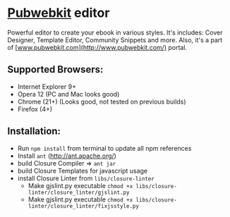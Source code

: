# [Pubwebkit](http://www.pubwebkit.com/) editor

Powerful editor to create your ebook in various styles. It's includes: Cover Designer, Template Editor, Community Snippets and more.
Also, it's a part of [www.pubwebkit.com](http://www.pubwebkit.com/) portal.


## Supported Browsers:
* Internet Explorer 9+
* Opera 12 (PC and Mac looks good)
* Chrome (21+) (Looks good, not tested on previous builds)
* Firefox (4+)

## Installation:
- Run `npm install` from terminal to update all npm references
- Install `ant` (http://ant.apache.org/)
- build Closure Compiler => `ant jar`
- build Closure Templates for javascript usage
- install Closure Linter from `libs/closure-linter`
    - Make gjslint.py executable `chmod +x libs/closure-linter/closure_linter/gjslint.py`
    - Make gjslint.py executable `chmod +x libs/closure-linter/closure_linter/fixjsstyle.py`
